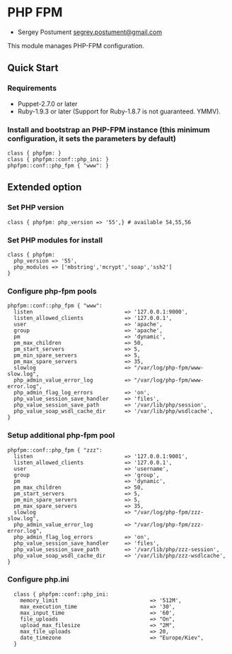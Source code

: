 PHP FPM
======

* Sergey Postument <segrey.postument@gmail.com>

This module manages PHP-FPM configuration.

## Quick Start

### Requirements

* Puppet-2.7.0 or later
* Ruby-1.9.3 or later (Support for Ruby-1.8.7 is not guaranteed. YMMV).

### Install and bootstrap an PHP-FPM instance (this minimum configuration, it sets the parameters by default)

```puppet
class { phpfpm: }
class { phpfpm::conf::php_ini: }
phpfpm::conf::php_fpm { "www": }
```
## Extended option

### Set PHP version

```puppet
class { phpfpm: php_version => '55',} # available 54,55,56
```
### Set PHP modules for install

```puppet
class { phpfpm:
  php_version => '55',
  php_modules => ['mbstring','mcrypt','soap','ssh2']
}
```
### Configure php-fpm pools
```puppet
phpfpm::conf::php_fpm { "www":
  listen                             => '127.0.0.1:9000',
  listen_allowed_clients             => '127.0.0.1',
  user                               => 'apache',
  group                              => 'apache',
  pm                                 => 'dynamic',
  pm_max_children                    => 50,
  pm_start_servers                   => 5,
  pm_min_spare_servers               => 5,
  pm_max_spare_servers               => 35,
  slowlog                            => "/var/log/php-fpm/www-slow.log",
  php_admin_value_error_log          => "/var/log/php-fpm/www-error.log",
  php_admin_flag_log_errors          => 'on',
  php_value_session_save_handler     => 'files',
  php_value_session_save_path        => '/var/lib/php/session',
  php_value_soap_wsdl_cache_dir      => '/var/lib/php/wsdlcache',
}
```
### Setup additional php-fpm pool
```puppet
phpfpm::conf::php_fpm { "zzz":
  listen                             => '127.0.0.1:9001',
  listen_allowed_clients             => '127.0.0.1',
  user                               => 'username',
  group                              => 'group',
  pm                                 => 'dynamic',
  pm_max_children                    => 50,
  pm_start_servers                   => 5,
  pm_min_spare_servers               => 5,
  pm_max_spare_servers               => 35,
  slowlog                            => "/var/log/php-fpm/zzz-slow.log",
  php_admin_value_error_log          => "/var/log/php-fpm/zzz-error.log",
  php_admin_flag_log_errors          => 'on',
  php_value_session_save_handler     => 'files',
  php_value_session_save_path        => '/var/lib/php/zzz-session',
  php_value_soap_wsdl_cache_dir      => '/var/lib/php/zzz-wsdlcache',
}
```

### Configure php.ini

```puppet
  class { phpfpm::conf::php_ini:
    memory_limit                             => '512M',
    max_execution_time                       => '30',
    max_input_time                           => '60',
    file_uploads                             => "On",
    upload_max_filesize                      => "2M",
    max_file_uploads                         => 20,
    date_timezone                            => "Europe/Kiev",
  }
```